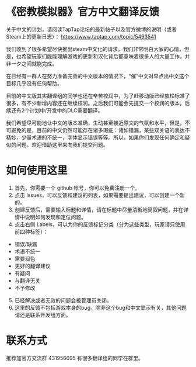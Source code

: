# 《密教模拟器》官方中文翻译反馈

关于中文的计划，请阅读TapTap论坛的最新帖子以及官方微博的说明（或者Steam上的更新日志）：
https://www.taptap.com/topic/5493541

我们收到了很多希望尽快推出steam中文化的请求。我们非常明白大家的心情，但是，也希望玩家们能能理解游戏的更新和汉化背后都意味着很多人的大量工作，并非一夕之间就能完成。

在已经有一群人在努力准备完善的中文版本的情况下，“催”中文对早点出中文这个目标几乎没有任何帮助。

目前的中文版其实翻译组的同学也还在辛苦校润中，为了赶移动版已经放松标准了很多，有不少新增内容还在继续校润。之后我们可能会先提交一个校润的版本。后续还有2个计划中/开发中的DLC需要翻译。

我们希望尽可能地让中文的版本准确，生动甚至接近原文的气氛和水平，但是，不可避免的是，目前的中文仍然可能存在诸多瑕疵：诸如错漏，某些双关语的表达不精妙，少量术语的不统一，字体显示错误等等。所以，如果你们发现任何确定和疑似的问题，欢迎借助这里来向我们提交问题。

# 如何使用这里

1. 首先，你需要一个 github 帐号，你可以免费注册一个。
2. 点击 Issues，可以反馈和建议的列表，如果需要提出建议，可以创建一个新的。
3. 创建反馈后，需要输入标题和详情，请在标题中尽量清晰地简叙问题，并在详情中说明如何发现和定位问题。
4. 点击右侧 Labels，可以为你的反馈标记分类（分为这些类型，玩家请只使用前四种标签）：
  - 错误/缺漏
  - 术语不统一
  - 需要润色
  - 更好的翻译建议
  - 有疑问
  - 与翻译无关
  - 不予修改
5. 已经解决或者无效的问题会被管理员关闭。
6. 这里的反馈不包括游戏本身的bug，除非这个bug和中文显示有关，其他问题请还是联系开发组方面。

# 联系方式

推荐加官方交流群 431956695
有很多翻译组的同学在群里。
